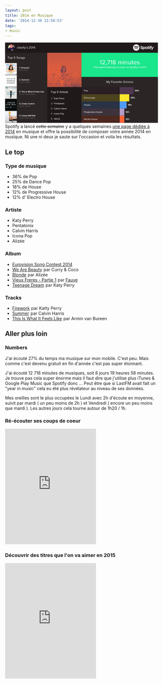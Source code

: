 ```yaml
---
layout: post
title: 2014 en Musique
date: '2014-12-30 22:50:53'
tags:
- music
---
```


![](/assets/article_images/2014/12/794a5072cb3d66d7a29ccdef65bf90bc.png)
Spotify a lancé ~~cette semaine~~ y a quelques semaines [une page dédiée à 2014](https://www.spotify-yearinmusic.com) en musique et offre la possibilité de composer votre année 2014 en musique. Ni une ni deux je saute sur l'occasion et voila les résultats.

## Le top
  
### Type de musique
- 36% de Pop
- 25% de Dance Pop
- 18% de House
- 12% de Progressive House
- 12% d' Electro House

### Artiste
- Katy Perry
- Pentatonix
- Calvin Harris
- Icona Pop
- Alizée

### Album
- <a href="http://www.amazon.fr/gp/product/B00IU5ACXW/ref=as_li_tl?ie=UTF8&camp=1642&creative=19458&creativeASIN=B00IU5ACXW&linkCode=as2&tag=clasblo-21&linkId=ZVLXSKSIJ3F5YVAP">Eurovision Song Contest 2014</a><img src="http://ir-fr.amazon-adsystem.com/e/ir?t=clasblo-21&l=as2&o=8&a=B00IU5ACXW" width="1" height="1" border="0" alt="" style="border:none !important; margin:0px !important;" />
- <a href="http://www.amazon.fr/gp/product/B003AO3D0C/ref=as_li_tl?ie=UTF8&camp=1642&creative=19458&creativeASIN=B003AO3D0C&linkCode=as2&tag=clasblo-21&linkId=RRWDPYAIKG3F4JNN">We Are Beauty</a><img src="http://ir-fr.amazon-adsystem.com/e/ir?t=clasblo-21&l=as2&o=8&a=B003AO3D0C" width="1" height="1" border="0" alt="" style="border:none !important; margin:0px !important;" />
 par Curry & Coco
- <a href="http://www.amazon.fr/gp/product/B00KI6RSPQ/ref=as_li_tl?ie=UTF8&camp=1642&creative=19458&creativeASIN=B00KI6RSPQ&linkCode=as2&tag=clasblo-21&linkId=OIAEE4WZWTCHRZT4">Blonde</a><img src="http://ir-fr.amazon-adsystem.com/e/ir?t=clasblo-21&l=as2&o=8&a=B00KI6RSPQ" width="1" height="1" border="0" alt="" style="border:none !important; margin:0px !important;" />
 par Alizée
- <a href="http://www.amazon.fr/gp/product/B00H21WQPW/ref=as_li_tl?ie=UTF8&camp=1642&creative=19458&creativeASIN=B00H21WQPW&linkCode=as2&tag=clasblo-21&linkId=WFAFTKLHS5OHOFKS">Vieux Freres - Partie 1</a><img src="http://ir-fr.amazon-adsystem.com/e/ir?t=clasblo-21&l=as2&o=8&a=B00H21WQPW" width="1" height="1" border="0" alt="" style="border:none !important; margin:0px !important;" />
 par [Fauve](http://fauvecorp.com/)
- <a href="http://www.amazon.fr/gp/product/B003P2V5FY/ref=as_li_tl?ie=UTF8&camp=1642&creative=19458&creativeASIN=B003P2V5FY&linkCode=as2&tag=clasblo-21&linkId=D23NG3IF5ZSCROOY">Teenage Dream</a><img src="http://ir-fr.amazon-adsystem.com/e/ir?t=clasblo-21&l=as2&o=8&a=B003P2V5FY" width="1" height="1" border="0" alt="" style="border:none !important; margin:0px !important;" />
 par Katy Perry

### Tracks
- <a href="http://www.amazon.fr/gp/product/B003Y3JD3K/ref=as_li_tl?ie=UTF8&camp=1642&creative=19458&creativeASIN=B003Y3JD3K&linkCode=as2&tag=clasblo-21&linkId=OML37J7J2D447SGC">Firework</a><img src="http://ir-fr.amazon-adsystem.com/e/ir?t=clasblo-21&l=as2&o=8&a=B003Y3JD3K" width="1" height="1" border="0" alt="" style="border:none !important; margin:0px !important;" /> par Katty Perry
- <a href="http://www.amazon.fr/gp/product/B00ISYSJVM/ref=as_li_tl?ie=UTF8&camp=1642&creative=19458&creativeASIN=B00ISYSJVM&linkCode=as2&tag=clasblo-21&linkId=XBRARTE3KWKMQV45">Summer</a><img src="http://ir-fr.amazon-adsystem.com/e/ir?t=clasblo-21&l=as2&o=8&a=B00ISYSJVM" width="1" height="1" border="0" alt="" style="border:none !important; margin:0px !important;" /> par Calvin Harris
- <a href="http://www.amazon.fr/gp/product/B00CM97EMO/ref=as_li_tl?ie=UTF8&camp=1642&creative=19458&creativeASIN=B00CM97EMO&linkCode=as2&tag=clasblo-21&linkId=YMLWXMERLJ5CZD6K">This Is What It Feels Like</a><img src="http://ir-fr.amazon-adsystem.com/e/ir?t=clasblo-21&l=as2&o=8&a=B00CM97EMO" width="1" height="1" border="0" alt="" style="border:none !important; margin:0px !important;" /> par Armin van Bureen

## Aller plus loin

### Numbers
J'ai écouté 27% du temps ma musique sur mon mobile. C'est peu. Mais comme c'est devenu gratuit en fin d'année c'est pas super étonnant.

J'ai écouté 12 718 minutes de musiques, soit 8 jours 19 heures
58 minutes. Je trouve pas cela super énorme mais il faut dire que j'utilise plus iTunes & Google Play Music que Spotify donc ... Peut être que si LastFM avait fait un "year in music" cela eu été plus révélateur au niveau de ses données.

Mes oreilles sont le plus occupées le Lundi avec 2h d'écoute en moyenne, suivit par mardi ( un peu moins de 2h ) et Vendredi ( encore un peu moins que mardi ). Les autres jours cela tourne autour de 1h20 / 1h.

### Ré-écouter ses coups de coeur
<iframe src="https://embed.spotify.com/?uri=spotify:user:clawfy:playlist:5srdzgpS1HEk0DktgDFK3U" width="300" height="380" frameborder="0" allowtransparency="true"></iframe>

### Découvrir des titres que l'on va aimer en 2015
<iframe src="https://embed.spotify.com/?uri=spotify:user:clawfy:playlist:0l3GZigbpZlEUYDstZb6FB" width="300" height="380" frameborder="0" allowtransparency="true"></iframe>